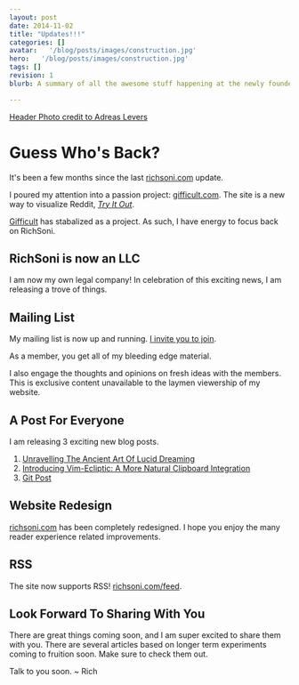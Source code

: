 ```yaml
---
layout: post
date: 2014-11-02
title: "Updates!!!"
categories: []
avatar:   '/blog/posts/images/construction.jpg'
hero:   '/blog/posts/images/construction.jpg'
tags: []
revision: 1
blurb: A summary of all the awesome stuff happening at the newly founded Rich Soni, llc

---
```


<a class='caption' target="_blank" href='https://www.flickr.com/photos/96dpi/3227807209/in/photolist-5VemCr-4X6jfP-auJauT-9qTqa9-tvyxD-4M5kqA-3jP9wP-5x8zJN-asF7f6-5BHgWz-8Cv1jT-fGkfz-5hXacN-bPQdw-cDkyh-nVifwy-3u2HzY-nv6for-387PiC-2D33H-dSn57K-4LGiT-5EHVa3-4zbMat-dreM17-3s8BkN-kMPcaJ-dMXvfx-idewxJ-4qTcVz-JNV2j-c4nb9-5PzNJx-cAtxiU-dSVjVd-aQ8mca-i9XQU2-6un744-JNUgu-aKji-nMqa73-nKxwCG-g3dYR-k2DNo-efUZno-nq28vw-8eDSbB-8bWcLu-n95njT-4mu7fJ'>Header Photo credit to Adreas Levers</a>

# Guess Who's Back?

It's been a few months since the last [richsoni.com](http://richsoni.com) update.

I poured my attention into a passion project: [gifficult.com](http://gifficult.com).
The site is a new way to visualize Reddit, [*Try It Out*](http://gifficult.com).

[Gifficult](http://gifficult.com) has stabalized as a project.
As such, I have energy to focus back on RichSoni.

## RichSoni is now an LLC

I am now my own legal company!
In celebration of this exciting news, I am releasing a trove of things.

## Mailing List
My mailing list is now up and running.
[I invite you to join](http://richsoni.us8.list-manage.com/subscribe/post?u=bc85e50b336a97670d097c9d0&amp;id=cd363f3412).

As a member, you get all of my bleeding edge material.

I also engage the thoughts and opinions on fresh ideas with the members.
This is exclusive content unavailable to the laymen viewership of my website.

## A Post For Everyone
I am releasing 3 exciting new blog posts.

1.  [Unravelling The Ancient Art Of Lucid Dreaming](http://richsoni.com/lucid)
1.  [Introducing Vim-Ecliptic: A More Natural Clipboard Integration](http://richsoni.com/ecliptic)
1.  [Git Post](http://richsoni.com/gitwitit)

## Website Redesign
[richsoni.com](http://richsoni.com) has been completely redesigned.
I hope you enjoy the many reader experience related improvements.

## RSS
The site now supports RSS! [richsoni.com/feed](http://richsoni.com/feed).

## Look Forward To Sharing With You

There are great things coming soon, and I am super excited to share them with you.
There are several articles based on longer term experiments coming to fruition soon.
Make sure to check them out.

Talk to you soon.
~ Rich
